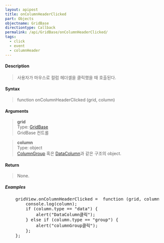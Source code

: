 ```yaml
---
layout: apipost
title: onColumnHeaderClicked
part: Objects
objectname: GridBase
directiontype: Callback
permalink: /api/GridBase/onColumnHeaderClicked/
tags:
  - click
  - event
  - columnHeader
---
```



#### Description

> 사용자가 마우스로 컬럼 헤더셀을 클릭했을 때 호출된다.  

#### Syntax

> function onColumnHeaderClicked (grid, column)  

#### Arguments

> **grid**  
> Type: [GridBase](/api/GridBase/)  
> GridBase 컨트롤  

> **column**  
> Type: object  
> [ColumnGroup](/api/types/ColumnGroup/) 혹은 [DataColumn](/api/types/DataColumn/)과 같은 구조의 object.  

#### Return

> None.  

##### Examples 

<pre class="prettyprint">
    gridView.onColumnHeaderClicked =  function (grid, column) {
        console.log(column);  
        if (column.type == "data") {
            alert("DataColumn클릭");
        } else if (column.type == "group") {
            alert("columnGroup클릭");
        };
    };
</pre>

